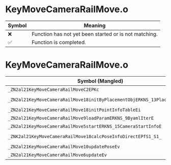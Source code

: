 # KeyMoveCameraRailMove.o
| Symbol | Meaning 
| ------------- | ------------- 
| :x: | Function has not yet been started or is not matching. 
| :white_check_mark: | Function is completed. 


# KeyMoveCameraRailMove.o
| Symbol (Mangled) | Symbol (Demangled) | Decompiled? |
| ------------- |  ------------- | ------------- |
| `_ZN2al21KeyMoveCameraRailMoveC2EPKc` | `al::KeyMoveCameraRailMove::KeyMoveCameraRailMove(char const*)` | :white_check_mark: |
| `_ZN2al21KeyMoveCameraRailMove18initByPlacementObjERKNS_13PlacementInfoE` | `al::KeyMoveCameraRailMove::initByPlacementObj(al::PlacementInfo const&)` | :white_check_mark: |
| `_ZN2al21KeyMoveCameraRailMove18initPointInfoTableEi` | `al::KeyMoveCameraRailMove::initPointInfoTable(int)` | :white_check_mark: |
| `_ZN2al21KeyMoveCameraRailMove9loadParamERKNS_9ByamlIterE` | `al::KeyMoveCameraRailMove::loadParam(al::ByamlIter const&)` | :white_check_mark: |
| `_ZN2al21KeyMoveCameraRailMove5startERKNS_15CameraStartInfoE` | `al::KeyMoveCameraRailMove::start(al::CameraStartInfo const&)` | :white_check_mark: |
| `_ZNK2al21KeyMoveCameraRailMove18calcPoseInfoDirectEPfS1_S1_` | `al::KeyMoveCameraRailMove::calcPoseInfoDirect(float *,float *,float *)const` | :white_check_mark: |
| `_ZN2al21KeyMoveCameraRailMove10updatePoseEv` | `al::KeyMoveCameraRailMove::updatePose(void)` | :white_check_mark: |
| `_ZN2al21KeyMoveCameraRailMove6updateEv` | `al::KeyMoveCameraRailMove::update(void)` | :white_check_mark: |
